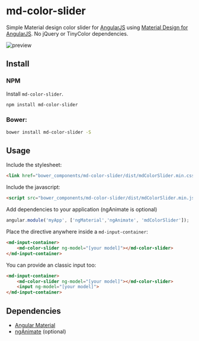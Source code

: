 # md-color-slider
Simple Material design color slider for [AngularJS](https://github.com/angular/angular.js) using [Material Design for AngularJS](https://github.com/angular/material/).
No jQuery or TinyColor dependencies.

![preview](#)

## Install
### NPM
Install `md-color-slider`.
```bash
npm install md-color-slider
```

### Bower:
```bash
bower install md-color-slider -S
```

## Usage
Include the stylesheet:
````html
<link href="bower_components/md-color-slider/dist/mdColorSlider.min.css">
````

Include the javascript:
````html
<script src="bower_components/md-color-slider/dist/mdColorSlider.min.js"></script>
````

Add dependencies to your application (ngAnimate is optional)
````javascript
angular.module('myApp', ['ngMaterial','ngAnimate', 'mdColorSlider']);
````

Place the directive anywhere inside a ```md-input-container```:
````html
<md-input-container>
    <md-color-slider ng-model="[your model]"></md-color-slider>
</md-input-container>
````
You can provide an classic input too:
````html
<md-input-container>
    <md-color-slider ng-model="[your model]"></md-color-slider>
    <input ng-model="[your model]">
</md-input-container>
````

## Dependencies
- [Angular Material](https://material.angularjs.org)
- [ngAnimate](https://docs.angularjs.org/api/ngAnimate) (optional)
